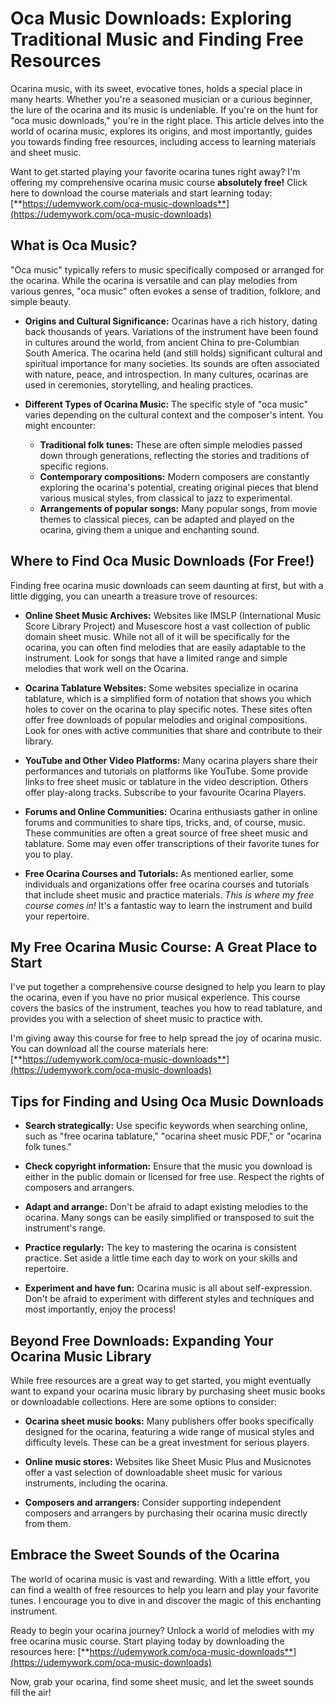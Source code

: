 # Oca Music Downloads: Exploring Traditional Music and Finding Free Resources

Ocarina music, with its sweet, evocative tones, holds a special place in many hearts. Whether you're a seasoned musician or a curious beginner, the lure of the ocarina and its music is undeniable. If you're on the hunt for "oca music downloads," you're in the right place. This article delves into the world of ocarina music, explores its origins, and most importantly, guides you towards finding free resources, including access to learning materials and sheet music.

Want to get started playing your favorite ocarina tunes right away? I'm offering my comprehensive ocarina music course **absolutely free!** Click here to download the course materials and start learning today: [**https://udemywork.com/oca-music-downloads**](https://udemywork.com/oca-music-downloads)

## What is Oca Music?

"Oca music" typically refers to music specifically composed or arranged for the ocarina. While the ocarina is versatile and can play melodies from various genres, "oca music" often evokes a sense of tradition, folklore, and simple beauty.

*   **Origins and Cultural Significance:** Ocarinas have a rich history, dating back thousands of years. Variations of the instrument have been found in cultures around the world, from ancient China to pre-Columbian South America.  The ocarina held (and still holds) significant cultural and spiritual importance for many societies. Its sounds are often associated with nature, peace, and introspection. In many cultures, ocarinas are used in ceremonies, storytelling, and healing practices.

*   **Different Types of Ocarina Music:** The specific style of "oca music" varies depending on the cultural context and the composer's intent. You might encounter:

    *   **Traditional folk tunes:** These are often simple melodies passed down through generations, reflecting the stories and traditions of specific regions.
    *   **Contemporary compositions:** Modern composers are constantly exploring the ocarina's potential, creating original pieces that blend various musical styles, from classical to jazz to experimental.
    *   **Arrangements of popular songs:** Many popular songs, from movie themes to classical pieces, can be adapted and played on the ocarina, giving them a unique and enchanting sound.

## Where to Find Oca Music Downloads (For Free!)

Finding free ocarina music downloads can seem daunting at first, but with a little digging, you can unearth a treasure trove of resources:

*   **Online Sheet Music Archives:** Websites like IMSLP (International Music Score Library Project) and Musescore host a vast collection of public domain sheet music. While not all of it will be specifically for the ocarina, you can often find melodies that are easily adaptable to the instrument.  Look for songs that have a limited range and simple melodies that work well on the Ocarina.

*   **Ocarina Tablature Websites:** Some websites specialize in ocarina tablature, which is a simplified form of notation that shows you which holes to cover on the ocarina to play specific notes. These sites often offer free downloads of popular melodies and original compositions. Look for ones with active communities that share and contribute to their library.

*   **YouTube and Other Video Platforms:** Many ocarina players share their performances and tutorials on platforms like YouTube.  Some provide links to free sheet music or tablature in the video description. Others offer play-along tracks. Subscribe to your favourite Ocarina Players.

*   **Forums and Online Communities:** Ocarina enthusiasts gather in online forums and communities to share tips, tricks, and, of course, music. These communities are often a great source of free sheet music and tablature. Some may even offer transcriptions of their favorite tunes for you to play.

*   **Free Ocarina Courses and Tutorials:** As mentioned earlier, some individuals and organizations offer free ocarina courses and tutorials that include sheet music and practice materials. *This is where my free course comes in!* It's a fantastic way to learn the instrument and build your repertoire.

## My Free Ocarina Music Course: A Great Place to Start

I've put together a comprehensive course designed to help you learn to play the ocarina, even if you have no prior musical experience. This course covers the basics of the instrument, teaches you how to read tablature, and provides you with a selection of sheet music to practice with.

I'm giving away this course for free to help spread the joy of ocarina music. You can download all the course materials here: [**https://udemywork.com/oca-music-downloads**](https://udemywork.com/oca-music-downloads)

## Tips for Finding and Using Oca Music Downloads

*   **Search strategically:** Use specific keywords when searching online, such as "free ocarina tablature," "ocarina sheet music PDF," or "ocarina folk tunes."

*   **Check copyright information:** Ensure that the music you download is either in the public domain or licensed for free use. Respect the rights of composers and arrangers.

*   **Adapt and arrange:** Don't be afraid to adapt existing melodies to the ocarina. Many songs can be easily simplified or transposed to suit the instrument's range.

*   **Practice regularly:** The key to mastering the ocarina is consistent practice. Set aside a little time each day to work on your skills and repertoire.

*   **Experiment and have fun:** Ocarina music is all about self-expression. Don't be afraid to experiment with different styles and techniques and most importantly, enjoy the process!

## Beyond Free Downloads: Expanding Your Ocarina Music Library

While free resources are a great way to get started, you might eventually want to expand your ocarina music library by purchasing sheet music books or downloadable collections. Here are some options to consider:

*   **Ocarina sheet music books:** Many publishers offer books specifically designed for the ocarina, featuring a wide range of musical styles and difficulty levels. These can be a great investment for serious players.

*   **Online music stores:** Websites like Sheet Music Plus and Musicnotes offer a vast selection of downloadable sheet music for various instruments, including the ocarina.

*   **Composers and arrangers:** Consider supporting independent composers and arrangers by purchasing their ocarina music directly from them.

## Embrace the Sweet Sounds of the Ocarina

The world of ocarina music is vast and rewarding. With a little effort, you can find a wealth of free resources to help you learn and play your favorite tunes.  I encourage you to dive in and discover the magic of this enchanting instrument.

Ready to begin your ocarina journey?  Unlock a world of melodies with my free ocarina music course.  Start playing today by downloading the resources here: [**https://udemywork.com/oca-music-downloads**](https://udemywork.com/oca-music-downloads)

Now, grab your ocarina, find some sheet music, and let the sweet sounds fill the air!
